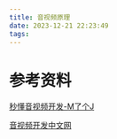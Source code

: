 ```yaml
---
title: 音视频原理
date: 2023-12-21 22:23:49
tags:
---
```






# 参考资料

[秒懂音视频开发-M了个J](https://www.cnblogs.com/mjios/category/1938094.html?page=2)

[音视频开发中文网](https://avmedia.0voice.com/?cate=2)
